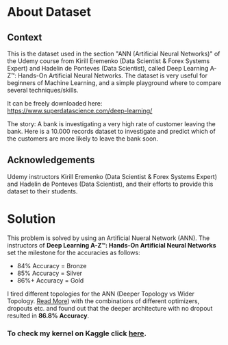 # About Dataset

## Context
This is the dataset used in the section "ANN (Artificial Neural Networks)" of the Udemy course from Kirill Eremenko (Data Scientist & Forex Systems Expert) and Hadelin de Ponteves (Data Scientist), called Deep Learning A-Z™: Hands-On Artificial Neural Networks. The dataset is very useful for beginners of Machine Learning, and a simple playground where to compare several techniques/skills.

It can be freely downloaded here: https://www.superdatascience.com/deep-learning/

The story: A bank is investigating a very high rate of customer leaving the bank. Here is a 10.000 records dataset to investigate and predict which of the customers are more likely to leave the bank soon.

## Acknowledgements
Udemy instructors Kirill Eremenko (Data Scientist & Forex Systems Expert) and Hadelin de Ponteves (Data Scientist), and their efforts to provide this dataset to their students.

# Solution
This problem is solved by using an Artificial Nueral Network (ANN). The instructors of __Deep Learning A-Z™: Hands-On Artificial Neural Networks__ set the milestone for the accuracies as follows:
* 84% Accuracy = Bronze
* 85% Accuracy = Silver
* 86%+ Accuracy = Gold

I tired different topologies for the ANN (Deeper Topology vs Wider Topology. [Read More](https://machinelearningmastery.com/regression-tutorial-keras-deep-learning-library-python/)) with the combinations of different optimizers, dropouts etc. and found out that the deeper architecture with no dropout resulted in __86.8% Accuracy__.

### To check my kernel on Kaggle click [here](https://www.kaggle.com/javapocalypse/customer-churn-modelling-for-bank-using-ann/).
